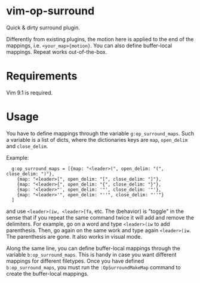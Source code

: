 # vim-op-surround

Quick & dirty surround plugin.

Differently from existing plugins, the motion here is applied to the end of
the mappings, i.e. `<your_map>{motion}`.
You can also define buffer-local mappings.
Repeat works out-of-the-box.

# Requirements

Vim 9.1 is required.

# Usage

You have to define mappings through the variable `g:op_surround_maps`. Such a
variable is a list of dicts, where the dictionaries keys are `map`,
`open_delim` and `close_delim`.

Example:

```
  g:op_surround_maps = [{map: "<leader>(", open_delim: "(", close_delim: ")"},
    {map: "<leader>[", open_delim: "[", close_delim: "]"},
    {map: "<leader>{", open_delim: "{", close_delim: "}"},
    {map: '<leader>"', open_delim: '"', close_delim: '"'},
    {map: "<leader>'", open_delim: "''", close_delim: "''"}
  ]
```

and use `<leader>(iw, <leader>[fa`, etc.
The (behavior) is "toggle" in the sense that if you repeat the same command
twice it will add and remove the delimiters. For example, go on a word and type
`<leader>(iw` to add parenthesis. Then, go again on the same work and type
again `<leader>(iw`. The parenthesis are gone.
It also works in visual mode.

Along the same line, you can define buffer-local mappings through the variable
`b:op_surround_maps`. This is handy in case you want different mappings for
different filetypes.
Once you have defined `b:op_surround_maps`, you must run the
`:OpSurroundMakeMap` command to create the buffer-local mappings.
